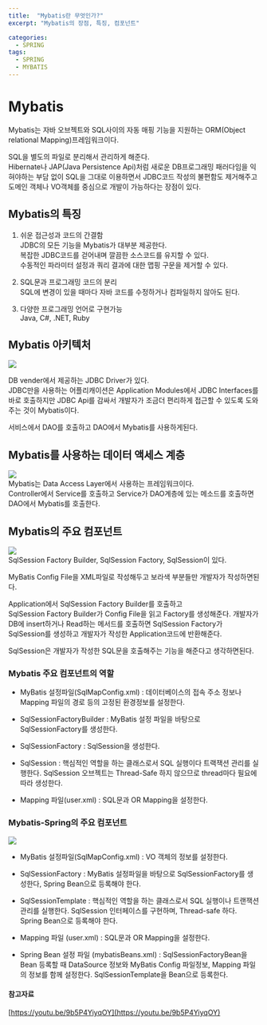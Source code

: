 ```yaml
---
title:  "Mybatis란 무엇인가?"
excerpt: "Mybatis의 장점, 특징, 컴포넌트"

categories:
  - SPRING
tags:
  - SPRING
  - MYBATIS
---
```


# Mybatis

Mybatis는 자바 오브젝트와 SQL사이의 자동 매핑 기능을 지원하는 ORM(Object relational Mapping)프레임워크이다.

SQL을 별도의 파일로 분리해서 관리하게 해준다.  
Hibernate나 JAP(Java Persistence Api)처럼 새로운 DB프로그래밍 패러다임을 익혀야하는 부담 없이 SQL을 그대로 이용하면서 JDBC코드 작성의 불편함도 제거해주고 도메인 객체나 VO객체를 중심으로 개발이 가능하다는 장점이 있다.

## Mybatis의 특징

1.  쉬운 접근성과 코드의 간결함  
    JDBC의 모든 기능을 Mybatis가 대부분 제공한다.  
    복잡한 JDBC코드를 걷어내며 깔끔한 소스코드를 유지할 수 있다.  
    수동적인 파라미터 설정과 쿼리 결과에 대한 맵핑 구문을 제거할 수 있다.
    
2.  SQL문과 프로그래밍 코드의 분리  
    SQL에 변경이 있을 때마다 자바 코드를 수정하거나 컴파일하지 않아도 된다.
    
3.  다양한 프로그래밍 언어로 구현가능  
    Java, C#, .NET, Ruby
    

## Mybatis 아키텍처

![](https://images.velog.io/images/changyeonyoo/post/5678a014-ef59-4b22-985c-885f5d81b246/999CFA505BBB65D32C.jpg)

DB vender에서 제공하는 JDBC Driver가 있다.  
JDBC만을 사용하는 어플리캐이션은 Application Modules에서 JDBC Interfaces를 바로 호출하지만 JDBC Api를 감싸서 개발자가 조금더 편리하게 접근할 수 있도록 도와주는 것이 Mybatis이다.

서비스에서 DAO를 호출하고 DAO에서 Mybatis를 사용하게된다.

## Mybatis를 사용하는 데이터 액세스 계층

![](https://images.velog.io/images/changyeonyoo/post/bce0a67f-0493-433f-a728-53cee12c5e51/99BE40445C5D2C5719.png)  
Mybatis는 Data Access Layer에서 사용하는 프레임워크이다.  
Controller에서 Service를 호출하고 Service가 DAO계층에 있는 메소드를 호출하면 DAO에서 Mybatis를 호출한다.

## Mybatis의 주요 컴포넌트

![](https://images.velog.io/images/changyeonyoo/post/677db703-72b7-40a8-9566-e27c9aa3e935/9919384D5C5D2CA30D.png)  
SqlSession Factory Builder, SqlSession Factory, SqlSession이 있다.

MyBatis Config File을 XML파일로 작성해두고 보라색 부분들만 개발자가 작성하면된다.

Application에서 SqlSession Factory Builder를 호출하고  
SqlSession Factory Builder가 Config File을 읽고 Factory를 생성해준다. 개발자가 DB에 insert하거나 Read하는 메서드를 호출하면 SqlSession Factory가 SqlSession를 생성하고 개발자가 작성한 Application코드에 반환해준다.

SqlSession은 개발자가 작성한 SQL문을 호출해주는 기능을 해준다고 생각하면된다.

### Mybatis 주요 컴포넌트의 역할

-   MyBatis 설정파일(SqlMapConfig.xml) : 데이터베이스의 접속 주소 정보나 Mapping 파일의 경로 등의 고정된 환경정보를 설정한다.
    
-   SqlSessionFactoryBuilder : MyBatis 설정 파일을 바탕으로 SqlSessionFactory를 생성한다.
    
-   SqlSessionFactory : SqlSession을 생성한다.
    
-   SqlSession : 핵심적인 역할을 하는 클래스로서 SQL 실행이다 트랙잭션 관리를 실행한다. SqlSession 오브젝트는 Thread-Safe 하지 않으므로 thread마다 필요에 따라 생성한다.
    
-   Mapping 파일(user.xml) : SQL문과 OR Mapping을 설정한다.
    

### Mybatis-Spring의 주요 컴포넌트

![](https://images.velog.io/images/changyeonyoo/post/3d9362bb-f4ec-49f0-9cfe-393aa59359d5/9919C9455C5D2DAF09.png)

-   MyBatis 설정파일(SqlMapConfig.xml) : VO 객체의 정보를 설정한다.
    
-   SqlSessionFactory : MyBatis 설정파일을 바탕으로 SqlSessionFactory를 생성한다, Spring Bean으로 등록해야 한다.
    
-   SqlSessionTemplate : 핵심적인 역할을 하는 클래스로서 SQL 실행이나 트랜잭션 관리를 실행한다. SqlSession 인터페이스를 구현하며, Thread-safe 하다. Spring Bean으로 등록해야 한다.
    
-   Mapping 파일 (user.xml) : SQL문과 OR Mapping을 설정한다.
    
-   Spring Bean 설정 파일 (mybatisBeans.xml) : SqlSessionFactoryBean을 Bean 등록할 때 DataSource 정보와 MyBatis Config 파일정보, Mapping 파일의 정보를 함께 설정한다. SqlSessionTemplate을 Bean으로 등록한다.
    

#### 참고자료

[https://youtu.be/9b5P4YiyqOY](https://youtu.be/9b5P4YiyqOY)